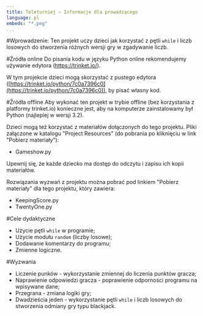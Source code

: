 ```yaml
---
title: Teleturniej — Informacje dla prowadzącego
language: pl
embeds: "*.png"
...
```


#Wprowadzenie:
Ten projekt uczy dzieci jak korzystać z pętli `while` i liczb losowych do stworzenia różnych wersji gry w zgadywanie liczb.

#Źródła online
Do pisania kodu w języku Python online rekomendujemy używanie edytora (https://trinket.io/).  

W tym projekcie dzieci mogą skorzystać z pustego edytora ([https://trinket.io/python/7c0a7396c0](https://trinket.io/python/7c0a7396c0)), by pisać własny kod.

#Źródła offline
Aby wykonać ten projekt w trybie offline (bez korzystania z platformy trinket.io) konieczne jest, aby na komputerze zainstalowamy był Python (najlepiej w wersji 3.2).

Dzieci mogą też korzystać z materiałów dołączonych do tego projektu. Pliki załączone w katalogu "Project Resources" (do pobrania po kliknięciu w link "Pobierz materiały"):

+ Gameshow.py

Upewnij się, że każde dziecko ma dostęp do odczytu i zapisu ich kopii materiałów.

Rozwiązania wyzwań z projektu można pobrać pod linkiem "Pobierz materiały" dla tego projektu, który zawiera:

+ KeepingScore.py
+ TwentyOne.py

#Cele dydaktyczne
+ Użycie pętli `while` w programie;
+ Użycie modułu `random` (liczby losowe);
+ Dodawanie komentarzy do programu;
+ Zmienne logiczne.

#Wyzwania
+ Liczenie punków - wykorzystanie zmiennej do liczenia punktów gracza;
+ Naprawienie odpowiedzi gracza - poprawienie odporności programu na wpisywane dane;
+ Przegrana - zmiana logiki gry;
+ Dwadzieścia jeden - wykorzystanie pętli `while` i liczb losowych do stworzenia odmiany gry typu blackjack.


